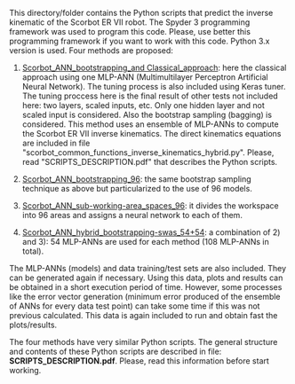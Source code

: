 This directory/folder contains the Python scripts that predict the inverse kinematic of the Scorbot ER VII robot. The Spyder 3 programming framework was used to program this code. Please, use better this programming framework if you want to work with this code. Python 3.x version is used. Four methods are proposed:

1) <ins>Scorbot_ANN_bootstrapping_and Classical_approach</ins>: here the classical approach using one MLP-ANN (Multimultilayer Perceptron Artificial Neural Network). The tuning process is also included using Keras tuner. The tuning proccess here is the final result of other tests not included here: two layers, scaled inputs, etc. Only one hidden layer and not scaled input is considered. Also the bootstrap sampling (bagging) is considered. This method uses an ensemble of MLP-ANNs to compute the Scorbot ER VII inverse kinematics. The direct kinematics equations are included in file "scorbot_common_functions_inverse_kinematics_hybrid.py". Please, read "SCRIPTS_DESCRIPTION.pdf" that describes the Python scripts.

2) <ins>Scorbot_ANN_bootstrapping_96</ins>: the same bootstrap sampling technique as above but particularized to the use of 96 models.

3) <ins>Scorbot_ANN_sub-working-area_spaces_96</ins>: it divides the workspace into 96 areas and assigns a neural network to each of them.

4) <ins>Scorbot_ANN_hybrid_bootstrapping-swas_54+54</ins>: a combination of 2) and 3): 54 MLP-ANNs are used for each method (108 MLP-ANNs in total).

The MLP-ANNs (models) and data training/test sets are also included. They can be generated again if necessary. Using this data, plots and results can be obtained in a short execution period of time. However, some processes like the error vector generation (minimum error produced of the ensemble of ANNs for every data test point) can take some time if this was not previous calculated. This data is again included to run and obtain fast the plots/results.

The four methods have very similar Python scripts. The general structure and contents of these Python scripts are described in file: **SCRIPTS_DESCRIPTION.pdf**. Please, read this information before start working.
